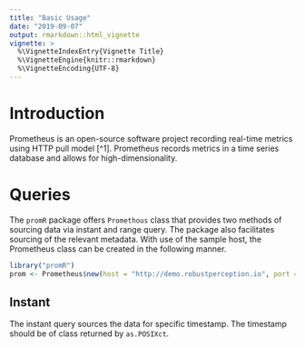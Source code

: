 ```yaml
---
title: "Basic Usage"
date: "2019-09-07"
output: rmarkdown::html_vignette
vignette: >
  %\VignetteIndexEntry{Vignette Title}
  %\VignetteEngine{knitr::rmarkdown}
  %\VignetteEncoding{UTF-8}
---
```




# Introduction

Prometheus is an open-source software project recording real-time metrics using HTTP pull model [^1]. Prometheus records metrics in a time series database and allows for high-dimensionality. 

# Queries

The `promR` package offers `Promethous` class that provides two methods of sourcing data via instant and range query. The package also facilitates sourcing of the relevant metadata. With use of the sample host, the Prometheus class can be created in the following manner.


```r
library("promR")
prom <- Prometheus$new(host = "http://demo.robustperception.io", port = 9090)
```


## Instant

The instant query sources the data for specific timestamp. The timestamp should be of class returned by `as.POSIXct`.














